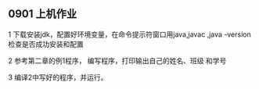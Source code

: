 ## 0901 上机作业

1 下载安装jdk，配置好环境变量，在命令提示符窗口用java,javac ,java -version 检查是否成功安装和配置

2 参考第二章的例1程序， 编写程序，打印输出自己的姓名、班级  和学号

3 编译2中写好的程序，并运行。